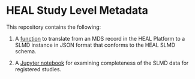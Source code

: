 # HEAL Study Level Metadata

This repository contains the following:

1. A [function](https://github.com/pschumm/heal-metadata-tools/blob/f6e75e13a3c3471ffb7eaa05699194fee3dd846a/functions.py#L158)
   to translate from an MDS record in the HEAL Platform to a SLMD instance in JSON format that conforms to the HEAL SLMD
   schema.

2. A [Jupyter notebook](https://github.com/pschumm/heal-metadata-tools/blob/main/heal_slmd.ipynb) for examining completeness
   of the SLMD data for registered studies.
